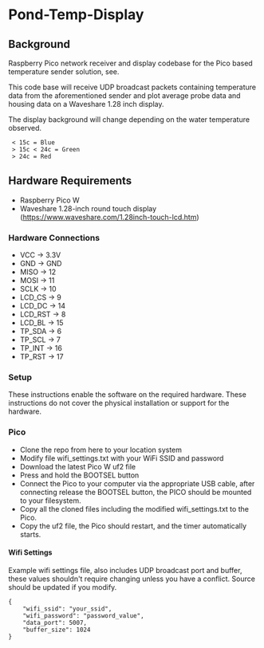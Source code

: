 # Pond-Temp-Display

## Background

Raspberry Pico network receiver and display codebase for the Pico based temperature sender solution, see.

This code base will receive UDP broadcast packets containing temperature data from the aforementioned sender and plot average probe data and housing data on a Waveshare 1.28 inch display.

The display background will change depending on the water temperature observed.
```
 < 15c = Blue
 > 15c < 24c = Green
 > 24c = Red
```
## Hardware Requirements
* Raspberry Pico W
* Waveshare 1.28-inch round touch display (https://www.waveshare.com/1.28inch-touch-lcd.htm)

### Hardware Connections
* VCC -> 3.3V
* GND -> GND
* MISO -> 12
* MOSI -> 11
* SCLK -> 10
* LCD_CS -> 9
* LCD_DC -> 14
* LCD_RST -> 8
* LCD_BL -> 15
* TP_SDA -> 6
* TP_SCL -> 7
* TP_INT -> 16
* TP_RST -> 17

### Setup 
These instructions enable the software on the required hardware. 
These instructions do not cover the physical installation or support for the hardware.

### Pico

* Clone the repo from here to your location system
* Modify file wifi_settings.txt with your WiFi SSID and password
* Download the latest Pico W uf2 file
* Press and hold the BOOTSEL button
* Connect the Pico to your computer via the appropriate USB cable, after connecting release the BOOTSEL button, the PICO should be mounted to your filesystem.
* Copy all the cloned files including the modified wifi_settings.txt to the Pico.
* Copy the uf2 file, the Pico should restart, and the timer automatically starts.

#### Wifi Settings
Example wifi settings file, also includes UDP broadcast port and buffer, these values shouldn't require changing unless you have a conflict.  Source should be updated if you modify.
```
{
    "wifi_ssid": "your_ssid",
    "wifi_password": "password_value",
    "data_port": 5007,
    "buffer_size": 1024
}
```
